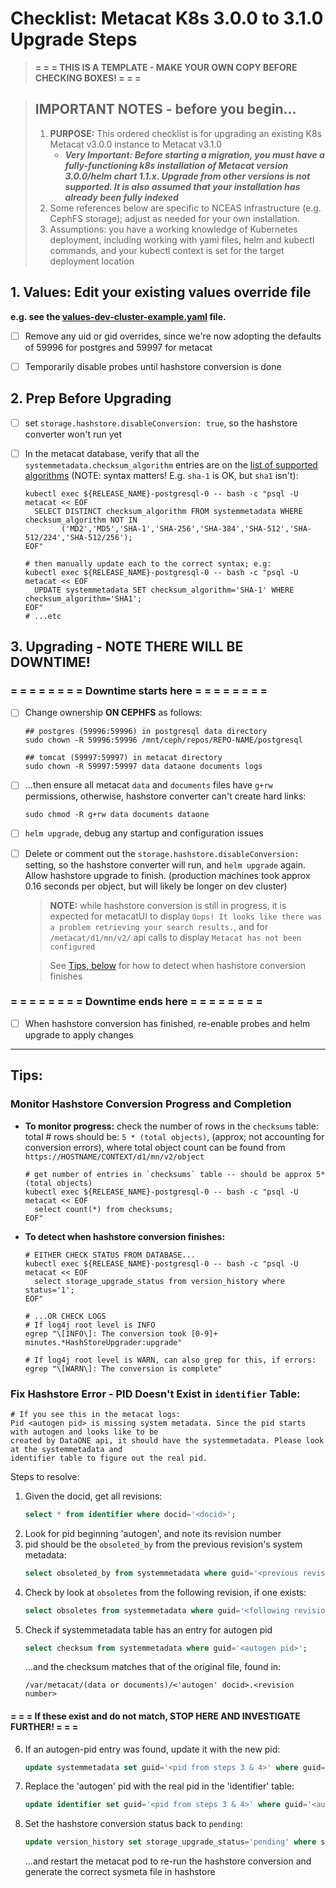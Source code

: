 # Checklist: Metacat K8s 3.0.0 to 3.1.0 Upgrade Steps

> **= = = THIS IS A TEMPLATE - MAKE YOUR OWN COPY BEFORE CHECKING BOXES! = = =**

> ## IMPORTANT NOTES - before you begin...
> 1. **PURPOSE:** This ordered checklist is for upgrading an existing K8s Metacat v3.0.0 instance to
>    Metacat v3.1.0
>    * ***Very Important: Before starting a migration, you **must** have a fully-functioning
>      k8s installation of Metacat version 3.0.0/helm chart 1.1.x. Upgrade from other versions is
>      not supported. It is also assumed that your installation has already been fully indexed***
> 2. Some references below are specific to NCEAS infrastructure (e.g. CephFS storage); adjust as
>    needed for your own installation.
> 3. Assumptions: you have a working knowledge of Kubernetes deployment, including working with yaml
>    files, helm and kubectl commands, and your kubectl context is set for the target deployment
>    location

## 1. Values: Edit your existing values override file

**e.g. see the
[values-dev-cluster-example.yaml](../examples/values-dev-cluster-example.yaml)
file.**

- [ ] Remove any uid or gid overrides, since we're now adopting the defaults of 59996 for postgres
      and 59997 for metacat
- [ ] Temporarily disable probes until hashstore conversion is done


## 2. Prep Before Upgrading

- [ ] set `storage.hashstore.disableConversion: true`, so the hashstore converter won't run yet
- [ ] In the metacat database, verify that all the `systemmetadata.checksum_algorithm` entries are
  on the [list of supported
  algorithms](https://github.com/DataONEorg/hashstore-java/blob/main/src/main/java/org/dataone/hashstore/filehashstore/FileHashStore.java#L63)
  (NOTE: syntax matters! E.g. `sha-1` is OK, but `sha1` isn't):
    ```shell
    kubectl exec ${RELEASE_NAME}-postgresql-0 -- bash -c "psql -U metacat << EOF
      SELECT DISTINCT checksum_algorithm FROM systemmetadata WHERE checksum_algorithm NOT IN
            ('MD2','MD5','SHA-1','SHA-256','SHA-384','SHA-512','SHA-512/224','SHA-512/256');
    EOF"

    # then manually update each to the correct syntax; e.g:
    kubectl exec ${RELEASE_NAME}-postgresql-0 -- bash -c "psql -U metacat << EOF
      UPDATE systemmetadata SET checksum_algorithm='SHA-1' WHERE checksum_algorithm='SHA1';
    EOF"
    # ...etc
    ```


## 3. Upgrading - NOTE THERE WILL BE DOWNTIME!

### = = = = = = = = Downtime starts here = = = = = = = =

- [ ] Change ownership **ON CEPHFS** as follows:

    ```shell
    ## postgres (59996:59996) in postgresql data directory
    sudo chown -R 59996:59996 /mnt/ceph/repos/REPO-NAME/postgresql

    ## tomcat (59997:59997) in metacat directory
    sudo chown -R 59997:59997 data dataone documents logs
    ```

- [ ] ...then ensure all metacat `data` and `documents` files have `g+rw` permissions, otherwise,
  hashstore converter can't create hard links:

    ```shell
    sudo chmod -R g+rw data documents dataone
    ```

- [ ] `helm upgrade`, debug any startup and configuration issues
- [ ] Delete or comment out the `storage.hashstore.disableConversion:` setting, so the hashstore
    converter will run, and `helm upgrade` again. Allow hashstore upgrade to finish. (production
    machines took approx 0.16 seconds per object, but will likely be longer on dev cluster)

  > **NOTE:** while hashstore conversion is still in progress, it is expected for metacatUI to
  > display `Oops! It looks like there was a problem retrieving your search results.`, and for
  > `/metacat/d1/mn/v2/` api calls to display `Metacat has not been configured`

  > See [Tips, below](#monitor-hashstore-conversion-progress-and-completion) for
  > how to detect when hashstore conversion finishes

### = = = = = = = = Downtime ends here = = = = = = = =

- [ ] When hashstore conversion has finished, re-enable probes and helm upgrade to apply changes

---

## Tips:
### Monitor Hashstore Conversion Progress and Completion

* **To monitor progress:** check the number of rows in the `checksums` table: total # rows should
  be: `5 * (total objects)`, (approx; not accounting for conversion errors), where total object
  count can be found from `https://HOSTNAME/CONTEXT/d1/mn/v2/object`
   ```shell
   # get number of entries in `checksums` table -- should be approx 5*(total objects)
   kubectl exec ${RELEASE_NAME}-postgresql-0 -- bash -c "psql -U metacat << EOF
     select count(*) from checksums;
   EOF"
   ```
* **To detect when hashstore conversion finishes:**
  ```shell
  # EITHER CHECK STATUS FROM DATABASE...
  kubectl exec ${RELEASE_NAME}-postgresql-0 -- bash -c "psql -U metacat << EOF
    select storage_upgrade_status from version_history where status='1';
  EOF"

  # ...OR CHECK LOGS
  # If log4j root level is INFO
  egrep "\[INFO\]: The conversion took [0-9]+ minutes.*HashStoreUpgrader:upgrade"

  # If log4j root level is WARN, can also grep for this, if errors:
  egrep "\[WARN\]: The conversion is complete"
  ```

### Fix Hashstore Error - PID Doesn't Exist in `identifier` Table:

```shell
# If you see this in the metacat logs:
Pid <autogen pid> is missing system metadata. Since the pid starts with autogen and looks like to be
created by DataONE api, it should have the systemmetadata. Please look at the systemmetadata and
identifier table to figure out the real pid.
```
Steps to resolve:

1. Given the docid, get all revisions:
   ```sql
   select * from identifier where docid='<docid>';
   ```
2. Look for pid beginning 'autogen', and note its revision number
3. pid should be the `obsoleted_by` from the previous revision's system metadata:
   ```sql
   select obsoleted_by from systemmetadata where guid='<previous revision pid>';
   ```
4. Check by look at `obsoletes` from the following revision, if one exists:
   ```sql
   select obsoletes from systemmetadata where guid='<following revision pid>';
   ```
5. Check if systemmetadata table has an entry for autogen pid
   ```sql
   select checksum from systemmetadata where guid='<autogen pid>';
   ```
   ...and the checksum matches that of the original file, found in:
   ```shell
   /var/metacat/(data or documents)/<'autogen' docid>.<revision number>
   ```

#### = = = If these exist and do not match, STOP HERE AND INVESTIGATE FURTHER! = = =

6. If an autogen-pid entry was found, update it with the new pid:
   ```sql
   update systemmetadata set guid='<pid from steps 3 & 4>' where guid='<autogen pid>';
   ```
7. Replace the 'autogen' pid with the real pid in the 'identifier' table:
   ```sql
   update identifier set guid='<pid from steps 3 & 4>' where guid='<autogen pid>';
   ```
8. Set the hashstore conversion status back to `pending`:
   ```sql
   update version_history set storage_upgrade_status='pending' where status='1';
   ```
   ...and restart the metacat pod to re-run the hashstore conversion and generate the correct
   sysmeta file in hashstore
